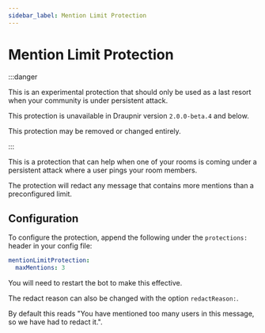 ```yaml
---
sidebar_label: Mention Limit Protection
---
```


<!--
SPDX-FileCopyrightText: 2024 Gnuxie <Gnuxie@protonmail.com>

SPDX-License-Identifier: CC-BY-SA-4.0
-->

# Mention Limit Protection

:::danger

This is an experimental protection that should only be used as a last
resort when your community is under persistent attack.

This protection is unavailable in Draupnir version `2.0.0-beta.4` and
below.

This protection may be removed or changed entirely.

:::

This is a protection that can help when one of your rooms is coming
under a persistent attack where a user pings your room members.

The protection will redact any message that contains more mentions
than a preconfigured limit.

## Configuration

To configure the protection, append the following under the
`protections:` header in your config file:

```yaml
mentionLimitProtection:
  maxMentions: 3
```

You will need to restart the bot to make this effective.

The redact reason can also be changed with the option `redactReason:`.

By default this reads "You have mentioned too many users in this message,
so we have had to redact it.".
